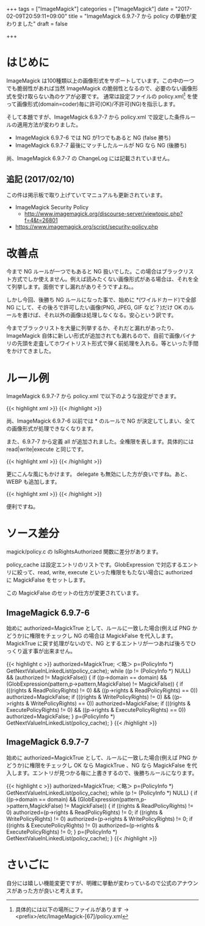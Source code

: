 +++
tags = ["ImageMagick"]
categories = ["ImageMagick"]
date = "2017-02-09T20:59:11+09:00"
title = "ImageMagick 6.9.7-7 から policy の挙動が変わりました"
draft = false

+++

# はじめに

ImageMagick は100種類以上の画像形式をサポートしています。この中の一つでも脆弱性があれば当然 ImageMagick の脆弱性となるので、必要のない画像形式を受け取らない為のケアが必要です。
通常は設定ファイルの policy.xml[^1] を使って画像形式(domain=coder)毎に許可(OK)/不許可(NG)を指示します。

そして本題ですが、ImageMagick 6.9.7-7 から policy.xml で設定した条件ルールの適用方法が変わりました。

- ImageMagick 6.9.7-6 では NG が1つでもあると NG (false 勝ち)
- ImageMagick 6.9.7-7 最後にマッチしたルールが NG なら NG (後勝ち)

尚、ImageMagick 6.9.7-7 の ChangeLog には記載されていません。

## 追記 (2017/02/10)

この件は掲示板で取り上げていてマニュアルも更新されています。

- ImageMagick Security Policy
  - http://www.imagemagick.org/discourse-server/viewtopic.php?f=4&t=26801
- https://www.imagemagick.org/script/security-policy.php

# 改善点

今まで NG ルールが一つでもあると NG 扱いでした。この場合はブラックリスト方式でしか使えません。例えば読みたくない画像形式がある場合は、それを全て列挙します。面倒ですし漏れがありそうですよね。。

しかし今回、後勝ち NG ルールになった事で、始めに *(ワイルドカード)で全部 NG にして、その後ろで許可したい画像(PNG, JPEG, GIF など？)だけ OK のルールを書けば、それ以外の画像は処理しなくなる。安心という訳です。

今までブラックリストを大量に列挙するか、それだと漏れがあったり、ImageMagick 自体に新しい形式が追加されても漏れるので、自前で画像バイナリの先頭を走査してホワイトリスト形式で弾く前処理を入れる。等といった手間をかけてきました。

# ルール例

ImageMagick 6.9.7-7 から policy.xml で以下のような設定ができます。

{{< highlight xml >}}
<policy domain="coder" rights="none" pattern="*" />
<policy domain="coder" rights="read|write" pattern="PNG" />
<policy domain="coder" rights="read|write" pattern="JPEG" />
<policy domain="coder" rights="read|write" pattern="GIF" />
{{< /highlight >}}

尚、ImageMagick 6.9.7-6 以前では * のルールで NG が決定してしまい、全ての画像形式が処理できなくなります。

また、6.9.7-7 から定義 all が追加されました。全権限を表します。具体的には read|write|execute と同じです。

{{< highlight xml >}}
<policy domain="coder" rights="none" pattern="*" />
<policy domain="coder" rights="all" pattern="PNG" />
<policy domain="coder" rights="all" pattern="JPEG" />
<policy domain="coder" rights="all" pattern="GIF" />
{{< /highlight >}}

更にこんな風にもかけます。
delegate も無効にした方が良いですね。あと、WEBP も追加します。

{{< highlight xml >}}
<policy domain="delegate" rights="none" pattern="*" />
<policy domain="coder" rights="none" pattern="*" />
<policy domain="coder" rights="all" pattern="{PNG,JPEG,GIF,WEBP}" />
{{< /highlight >}}

便利ですね。

# ソース差分

magick/policy.c の IsRightsAuthorized 関数に差分があります。

policy_cache は設定エントリのリストです。GlobExpression で対応するエントリに絞って、read, write, execute といった権限をもたない場合に authorized に MagickFalse をセットします。

この MagickFalse のセットの仕方が変更されています。

## ImageMagick 6.9.7-6

始めに authorized=MagickTrue として、ルールに一致した場合(例えば PNG かどうか)に権限をチェックし NG の場合は MagickFalse を代入します。
MagickTrue に戻す処理がないので、NG とするエントリが一つあれば後ろでひっくり返す事が出来ません。

{{< highlight c >}}
authorized=MagickTrue;
＜略＞
p=(PolicyInfo *) GetNextValueInLinkedList(policy_cache);
  while ((p != (PolicyInfo *) NULL) && (authorized != MagickFalse))
{
  if ((p->domain == domain) &&
      (GlobExpression(pattern,p->pattern,MagickFalse) != MagickFalse))
    {
      if (((rights & ReadPolicyRights) != 0) &&
          ((p->rights & ReadPolicyRights) == 0))
        authorized=MagickFalse;
      if (((rights & WritePolicyRights) != 0) &&
          ((p->rights & WritePolicyRights) == 0))
        authorized=MagickFalse;
      if (((rights & ExecutePolicyRights) != 0) &&
          ((p->rights & ExecutePolicyRights) == 0))
        authorized=MagickFalse;
    }
  p=(PolicyInfo *) GetNextValueInLinkedList(policy_cache);
}
{{< /highlight >}}

## ImageMagick 6.9.7-7

始めに authorized=MagickTrue として、ルールに一致した場合(例えば PNG かどうか)に権限をチェックし OK なら MagickTrue 、NG なら MagickFalse を代入します。エントリが見つかる毎に上書きするので、後勝ちルールになります。

{{< highlight c >}}
authorized=MagickTrue;
＜略＞
p=(PolicyInfo *) GetNextValueInLinkedList(policy_cache);
while (p != (PolicyInfo *) NULL)
{
  if ((p->domain == domain) &&
      (GlobExpression(pattern,p->pattern,MagickFalse) != MagickFalse))
    {
      if ((rights & ReadPolicyRights) != 0)
        authorized=(p->rights & ReadPolicyRights) != 0;
      if ((rights & WritePolicyRights) != 0)
        authorized=(p->rights & WritePolicyRights) != 0;
      if ((rights & ExecutePolicyRights) != 0)
        authorized=(p->rights & ExecutePolicyRights) != 0;
    }
  p=(PolicyInfo *) GetNextValueInLinkedList(policy_cache);
}
{{< /highlight >}}

# さいごに

自分には嬉しい機能変更ですが、明確に挙動が変わっているので公式のアナウンスがあった方が良いと考えます。

[^1]: 具体的には以下の場所にファイルがあります → &lt;prefix&gt;/etc/ImageMagick-[67]/policy.xml
